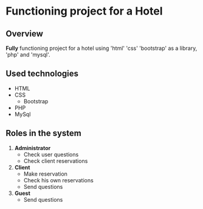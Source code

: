 # Functioning project for a Hotel #


## Overview

**Fully** functioning project for a hotel using 'html' 'css' 'bootstrap' as a library, 'php' and 'mysql'.


## Used technologies

- HTML
- CSS
    - Bootstrap
- PHP
- MySql


## Roles in the system

1. **Administrator**
    - Check user questions
    - Check client reservations
2. **Client**
    - Make reservation
    - Check his own reservations
    - Send questions
3. **Guest**
    - Send questions